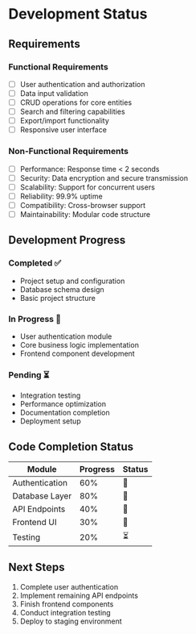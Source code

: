 # Development Status

## Requirements

### Functional Requirements
- [ ] User authentication and authorization
- [ ] Data input validation
- [ ] CRUD operations for core entities
- [ ] Search and filtering capabilities
- [ ] Export/import functionality
- [ ] Responsive user interface

### Non-Functional Requirements
- [ ] Performance: Response time < 2 seconds
- [ ] Security: Data encryption and secure transmission
- [ ] Scalability: Support for concurrent users
- [ ] Reliability: 99.9% uptime
- [ ] Compatibility: Cross-browser support
- [ ] Maintainability: Modular code structure

## Development Progress

### Completed ✅
- Project setup and configuration
- Database schema design
- Basic project structure

### In Progress 🚧
- User authentication module
- Core business logic implementation
- Frontend component development

### Pending ⏳
- Integration testing
- Performance optimization
- Documentation completion
- Deployment setup

## Code Completion Status

| Module | Progress | Status |
|--------|----------|--------|
| Authentication | 60% | 🚧 |
| Database Layer | 80% | 🚧 |
| API Endpoints | 40% | 🚧 |
| Frontend UI | 30% | 🚧 |
| Testing | 20% | ⏳ |

## Next Steps
1. Complete user authentication
2. Implement remaining API endpoints
3. Finish frontend components
4. Conduct integration testing
5. Deploy to staging environment